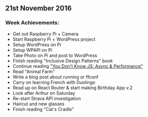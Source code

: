 ## 21st November 2016

### Week Achievements:
- Get out Raspberry Pi + Camera
- Start Raspberry Pi + WordPress project
- Setup WordPress on Pi
- Setup WPAPI on Pi
- Take Photo on Pi and post to WordPress
- Finish reading "Inclusive Design Patterns" book
- Continue reading ["You Don't Know JS: Async & Performance"](https://github.com/getify/You-Dont-Know-JS/blob/master/async%20%26%20performance/README.md)
- Read "Animal Farm"
- Write a blog post about running or ffconf
- Carry on learning French with Duolingo
- Read up on React Router & start making Birthday App v.2
- Look after Arthur on Saturday 
- Re-start Strava API investigation
- Haircut and new glasses
- Finish reading "Cat's Cradle"
